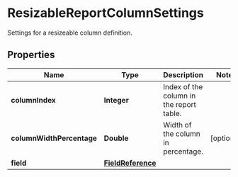 

# ResizableReportColumnSettings

Settings for a resizeable column definition.

## Properties

| Name | Type | Description | Notes |
|------------ | ------------- | ------------- | -------------|
|**columnIndex** | **Integer** | Index of the column in the report table. |  |
|**columnWidthPercentage** | **Double** | Width of the column in percentage. |  [optional] |
|**field** | [**FieldReference**](FieldReference.md) |  |  |



